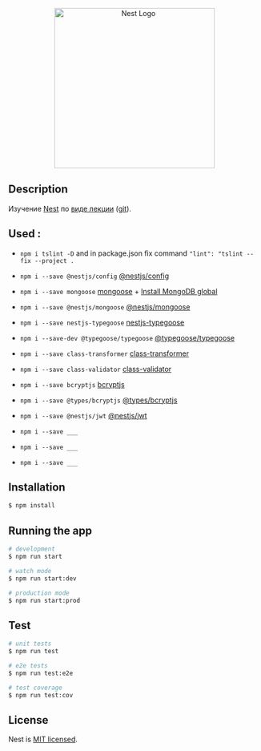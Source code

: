 <p align="center">
  <a href="http://nestjs.com/" target="blank"><img src="https://nestjs.com/img/logo_text.svg" width="320" alt="Nest Logo" /></a>
</p>


## Description
Изучение [Nest](https://github.com/nestjs/nest) по [виде лекции](https://coursehunter.net/course/nestjs-s-nulya-sovremennyy-backend-na-typescript-i-node-js) ([git](https://github.com/AlariCode/top-api-demo)).


## Used :
 + `npm i tslint -D` and in package.json fix command `"lint": "tslint --fix --project .`
 + `npm i --save @nestjs/config` [@nestjs/config](https://www.npmjs.com/package/@nestjs/config)
 
 + `npm i --save mongoose` [mongoose](https://www.npmjs.com/package/mongoose) + [Install MongoDB global](https://www.digitalocean.com/community/tutorials/how-to-install-mongodb-on-ubuntu-20-04-ru)
 + `npm i --save @nestjs/mongoose` [@nestjs/mongoose](https://docs.nestjs.com/techniques/mongodb)
 + `npm i --save nestjs-typegoose` [nestjs-typegoose](https://www.npmjs.com/package/nestjs-typegoose)
 + `npm i --save-dev @typegoose/typegoose` [@typegoose/typegoose](https://www.npmjs.com/package/@typegoose/typegoose)
 
 
 
 + `npm i --save class-transformer` [class-transformer](https://www.npmjs.com/package/class-transformer)
 + `npm i --save class-validator` [class-validator](https://www.npmjs.com/package/class-validator)
 + `npm i --save bcryptjs` [bcryptjs](https://www.npmjs.com/package/bcryptjs)
 + `npm i --save @types/bcryptjs` [@types/bcryptjs](https://www.npmjs.com/package/@types/bcryptjs)
 + `npm i --save @nestjs/jwt` [@nestjs/jwt](https://www.npmjs.com/package/@nestjs/jwt)
 + `npm i --save ___` []()
 + `npm i --save ___` []()
 + `npm i --save ___` []()
 
## Installation

```bash
$ npm install
```

## Running the app

```bash
# development
$ npm run start

# watch mode
$ npm run start:dev

# production mode
$ npm run start:prod
```

## Test

```bash
# unit tests
$ npm run test

# e2e tests
$ npm run test:e2e

# test coverage
$ npm run test:cov
```

## License

Nest is [MIT licensed](LICENSE).

